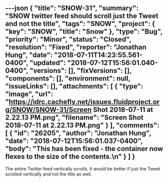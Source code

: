 ---json
{
  "title": "SNOW-31",
  "summary": "SNOW twitter feed should scroll just the Tweet and not the title",
  "tags": "SNOW",
  "project": {
    "key": "SNOW",
    "title": "Snow"
  },
  "type": "Bug",
  "priority": "Minor",
  "status": "Closed",
  "resolution": "Fixed",
  "reporter": "Jonathan Hung",
  "date": "2018-07-11T14:23:55.561-0400",
  "updated": "2018-07-12T15:56:01.040-0400",
  "versions": [],
  "fixVersions": [],
  "components": [],
  "environment": null,
  "issueLinks": [],
  "attachments": [
    {
      "type": "image",
      "url": "https://idrc.cachefly.net/issues.fluidproject.org/SNOW/SNOW-31/Screen Shot 2018-07-11 at 2.22.13 PM.png",
      "filename": "Screen Shot 2018-07-11 at 2.22.13 PM.png"
    }
  ],
  "comments": [
    {
      "id": "26205",
      "author": "Jonathan Hung",
      "date": "2018-07-12T15:56:01.037-0400",
      "body": "This has been fixed - the container now flexes to the size of the contents.\n"
    }
  ]
}
---
The entire Twitter feed vertically scrolls. It would be better if just the Tweet scrolled vertically and not the title as well.

        